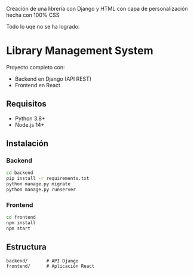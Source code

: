 Creación de una libreria con Django y HTML con capa de personalización hecha con 100% CSS

Todo lo uqe no se ha logrado:

# Library Management System

Proyecto completo con:
- Backend en Django (API REST)
- Frontend en React

## Requisitos
- Python 3.8+
- Node.js 14+

## Instalación

### Backend
```bash
cd backend
pip install -r requirements.txt
python manage.py migrate
python manage.py runserver
```

### Frontend
```bash
cd frontend
npm install
npm start
```

## Estructura
```
backend/       # API Django
frontend/      # Aplicación React
```
